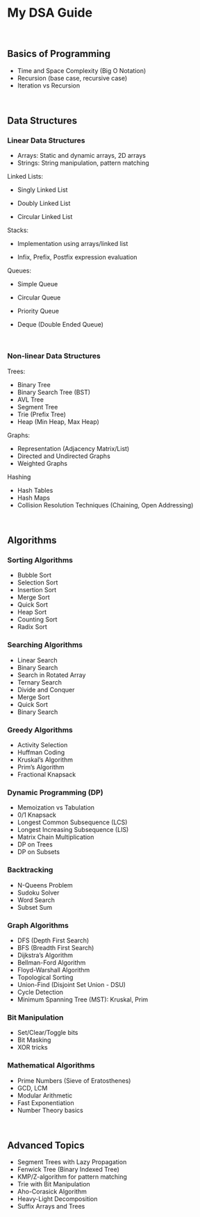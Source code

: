 # My DSA Guide

<br/>

## Basics of Programming
- Time and Space Complexity (Big O Notation)
- Recursion (base case, recursive case)
- Iteration vs Recursion

<br/>

## Data Structures
### Linear Data Structures
- Arrays: Static and dynamic arrays, 2D arrays
- Strings: String manipulation, pattern matching

Linked Lists:

- Singly Linked List

- Doubly Linked List

- Circular Linked List

Stacks:

- Implementation using arrays/linked list

- Infix, Prefix, Postfix expression evaluation

Queues:

- Simple Queue

- Circular Queue

- Priority Queue

- Deque (Double Ended Queue)

<br/>

### Non-linear Data Structures
Trees:
- Binary Tree
- Binary Search Tree (BST)
- AVL Tree
- Segment Tree
- Trie (Prefix Tree)
- Heap (Min Heap, Max Heap)

Graphs:
- Representation (Adjacency Matrix/List)
- Directed and Undirected Graphs
- Weighted Graphs

Hashing
- Hash Tables
- Hash Maps
- Collision Resolution Techniques (Chaining, Open Addressing)

<br/>

## Algorithms
### Sorting Algorithms
- Bubble Sort
- Selection Sort
- Insertion Sort
- Merge Sort
- Quick Sort
- Heap Sort
- Counting Sort
- Radix Sort

### Searching Algorithms
- Linear Search
- Binary Search
- Search in Rotated Array
- Ternary Search
- Divide and Conquer
- Merge Sort
- Quick Sort
- Binary Search

### Greedy Algorithms
- Activity Selection
- Huffman Coding
- Kruskal’s Algorithm
- Prim’s Algorithm
- Fractional Knapsack

### Dynamic Programming (DP)
- Memoization vs Tabulation
- 0/1 Knapsack
- Longest Common Subsequence (LCS)
- Longest Increasing Subsequence (LIS)
- Matrix Chain Multiplication
- DP on Trees
- DP on Subsets

### Backtracking
- N-Queens Problem
- Sudoku Solver
- Word Search
- Subset Sum

### Graph Algorithms
- DFS (Depth First Search)
- BFS (Breadth First Search)
- Dijkstra’s Algorithm
- Bellman-Ford Algorithm
- Floyd-Warshall Algorithm
- Topological Sorting
- Union-Find (Disjoint Set Union - DSU)
- Cycle Detection
- Minimum Spanning Tree (MST): Kruskal, Prim

### Bit Manipulation
- Set/Clear/Toggle bits
- Bit Masking
- XOR tricks

### Mathematical Algorithms
- Prime Numbers (Sieve of Eratosthenes)
- GCD, LCM
- Modular Arithmetic
- Fast Exponentiation
- Number Theory basics

<br/>

## Advanced Topics
- Segment Trees with Lazy Propagation
- Fenwick Tree (Binary Indexed Tree)
- KMP/Z-algorithm for pattern matching
- Trie with Bit Manipulation
- Aho-Corasick Algorithm
- Heavy-Light Decomposition
- Suffix Arrays and Trees
